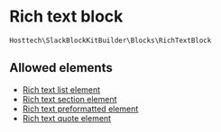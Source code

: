 ---
---

# Rich text block

`Hosttech\SlackBlockKitBuilder\Blocks\RichTextBlock`

## Allowed elements

- [Rich text list element](/docs/reference/rich-text-elements/list-element.md)
- [Rich text section element](/docs/reference/rich-text-elements/section-element.md)
- [Rich text preformatted element](/docs/reference/rich-text-elements/preformatted-element.md)
- [Rich text quote element](/docs/reference/rich-text-elements/quote-element.md)